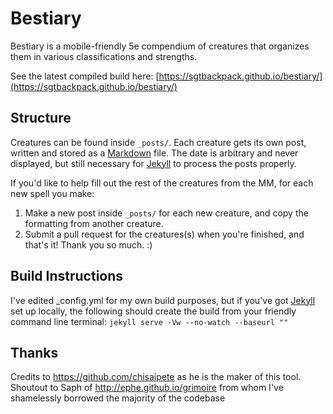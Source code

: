 # Bestiary

Bestiary is a mobile-friendly 5e compendium of creatures that organizes them in various classifications and strengths.

See the latest compiled build here: [https://sgtbackpack.github.io/bestiary/](https://sgtbackpack.github.io/bestiary/)


## Structure
Creatures can be found inside `_posts/`. Each creature gets its own post, written and stored as a [Markdown](http://daringfireball.net/projects/markdown/basics) file. The date is arbitrary and never displayed, but still necessary for [Jekyll](http://jekyllrb.com) to process the posts properly.

If you'd like to help fill out the rest of the creatures from the MM, for each new spell you make:

1. Make a new post inside `_posts/` for each new creature, and copy the formatting from another creature.
2. Submit a pull request for the creatures(s) when you're finished, and that's it! Thank you so much. :)

## Build Instructions
I've edited _config.yml for my own build purposes, but if you've got [Jekyll](http://jekyllrb.com) set up locally, the following should create the build from your friendly command line terminal:
`jekyll serve -Vw --no-watch --baseurl ""`

## Thanks
Credits to https://github.com/chisaipete as he is the maker of this tool. 
Shoutout to Saph of http://ephe.github.io/grimoire from whom I've shamelessly borrowed the majority of the codebase
